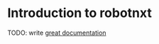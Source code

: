 # Introduction to robotnxt

TODO: write [great documentation](http://jacobian.org/writing/great-documentation/what-to-write/)
